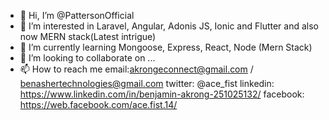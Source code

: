 - 👋 Hi, I’m @PattersonOfficial
- 👀 I’m interested in Laravel, Angular, Adonis JS, Ionic and Flutter and also now MERN stack(Latest intrigue)
- 🌱 I’m currently learning Mongoose, Express, React, Node (Mern Stack)
- 💞️ I’m looking to collaborate on ...
- 📫 How to reach me email:akrongeconnect@gmail.com / benashertechnologies@gmail.com twitter: @ace_fist linkedin: https://www.linkedin.com/in/benjamin-akrong-251025132/ facebook: https://web.facebook.com/ace.fist.14/ 

<!---
PattersonOfficial/PattersonOfficial is a ✨ special ✨ repository because its `README.md` (this file) appears on your GitHub profile.
You can click the Preview link to take a look at your changes.
--->
